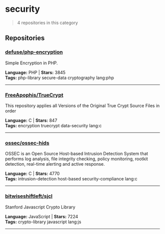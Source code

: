 # security

> 4 repositories in this category

## Repositories

### [defuse/php-encryption](https://github.com/defuse/php-encryption)

Simple Encryption in PHP.

**Language:** PHP | **Stars:** 3845  
**Tags:** php-library secure-data cryptography lang:php 

---

### [FreeApophis/TrueCrypt](https://github.com/FreeApophis/TrueCrypt)

This repository applies all Versions of the Original True Crypt Source Files in order

**Language:** C | **Stars:** 847  
**Tags:** encryption truecrypt data-security lang:c 

---

### [ossec/ossec-hids](https://github.com/ossec/ossec-hids)

OSSEC is an Open Source Host-based Intrusion Detection System that performs log analysis, file integrity checking, policy monitoring, rootkit detection, real-time alerting and active response.

**Language:** C | **Stars:** 4770  
**Tags:** intrusion-detection host-based security-compliance lang:c 

---

### [bitwiseshiftleft/sjcl](https://github.com/bitwiseshiftleft/sjcl)

Stanford Javascript Crypto Library

**Language:** JavaScript | **Stars:** 7224  
**Tags:** crypto-library javascript lang:js 

---

